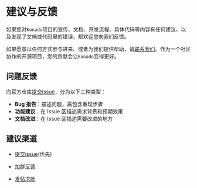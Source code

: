 # 建议与反馈

如果您对`Konado`项目的宣传、文档、开发流程、具体代码等内容有任何建议、以及发现了文档或代码里的错误，都欢迎您向我们反馈。

如果愿意以任何方式参与进来、或者为我们提供帮助，请[联系我们](#建议渠道)。作为一个社区协作的开源项目，您的贡献会让`Konado`变得更好。


## 问题反馈  

向官方仓库[提交issue](https://gitcode.com/godothub/konado/issues)，分为以下三种类型：

- **Bug 报告**：描述问题，需包含重现步骤
- **功能建议**：在 Issue 区描述需求背景和预期效果
- **文档改进**：在 Issue 区描述需要改进的地方


## 建议渠道

* [提交issue](https://gitcode.com/godothub/konado/issues)(优先)

* [加群反馈](https://pd.qq.com/g/GodotHub999/text/707799746)

* [发帖求助](https://pd.qq.com/g/GodotHub999)
